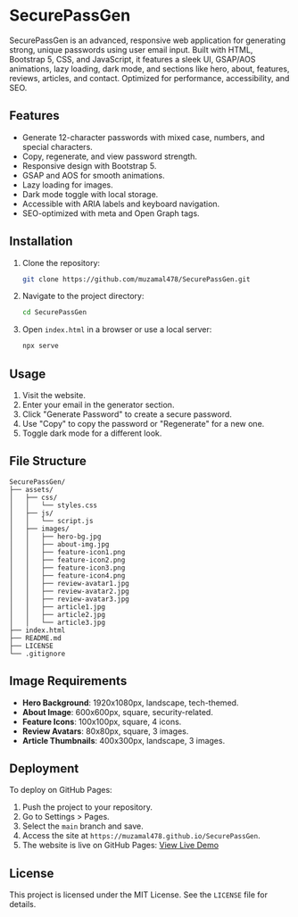 # SecurePassGen

SecurePassGen is an advanced, responsive web application for generating strong, unique passwords using user email input. Built with HTML, Bootstrap 5, CSS, and JavaScript, it features a sleek UI, GSAP/AOS animations, lazy loading, dark mode, and sections like hero, about, features, reviews, articles, and contact. Optimized for performance, accessibility, and SEO.

## Features
- Generate 12-character passwords with mixed case, numbers, and special characters.
- Copy, regenerate, and view password strength.
- Responsive design with Bootstrap 5.
- GSAP and AOS for smooth animations.
- Lazy loading for images.
- Dark mode toggle with local storage.
- Accessible with ARIA labels and keyboard navigation.
- SEO-optimized with meta and Open Graph tags.

## Installation
1. Clone the repository:
   ```bash
   git clone https://github.com/muzamal478/SecurePassGen.git
   ```
2. Navigate to the project directory:
   ```bash
   cd SecurePassGen
   ```
3. Open `index.html` in a browser or use a local server:
   ```bash
   npx serve
   ```

## Usage
1. Visit the website.
2. Enter your email in the generator section.
3. Click "Generate Password" to create a secure password.
4. Use "Copy" to copy the password or "Regenerate" for a new one.
5. Toggle dark mode for a different look.

## File Structure
```
SecurePassGen/
├── assets/
│   ├── css/
│   │   └── styles.css
│   ├── js/
│   │   └── script.js
│   ├── images/
│   │   ├── hero-bg.jpg
│   │   ├── about-img.jpg
│   │   ├── feature-icon1.png
│   │   ├── feature-icon2.png
│   │   ├── feature-icon3.png
│   │   ├── feature-icon4.png
│   │   ├── review-avatar1.jpg
│   │   ├── review-avatar2.jpg
│   │   ├── review-avatar3.jpg
│   │   ├── article1.jpg
│   │   ├── article2.jpg
│   │   └── article3.jpg
├── index.html
├── README.md
├── LICENSE
└── .gitignore
```

## Image Requirements
- **Hero Background**: 1920x1080px, landscape, tech-themed.
- **About Image**: 600x600px, square, security-related.
- **Feature Icons**: 100x100px, square, 4 icons.
- **Review Avatars**: 80x80px, square, 3 images.
- **Article Thumbnails**: 400x300px, landscape, 3 images.

## Deployment
To deploy on GitHub Pages:
1. Push the project to your repository.
2. Go to Settings > Pages.
3. Select the `main` branch and save.
4. Access the site at `https://muzamal478.github.io/SecurePassGen`.
5. The website is live on GitHub Pages: [View Live Demo](https://muzamal478.github.io/SecurePassGen/)

## License
This project is licensed under the MIT License. See the `LICENSE` file for details.
